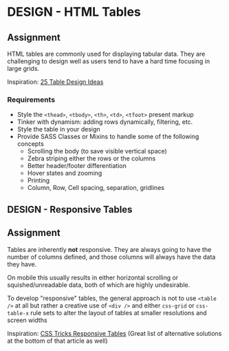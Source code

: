 # DESIGN - HTML Tables

## Assignment
HTML tables are commonly used for displaying tabular data. They are challenging to design well as users tend to have a hard time focusing in large grids.

Inspiration: [25 Table Design Ideas](https://freshdesignweb.com/free-css-tables/)


### Requirements
* Style the `<thead>`, `<tbody>`, `<th>`, `<td>`, `<tfoot>` present markup
* Tinker with dynamism: adding rows dynamically, filtering, etc.
* Style the table in your design
* Provide SASS Classes or Mixins to handle some of the following concepts
  * Scrolling the body (to save visible vertical space)
  * Zebra striping either the rows or the columns
  * Better header/footer differentiation
  * Hover states and zooming
  * Printing
  * Column, Row, Cell spacing, separation, gridlines
  
## DESIGN - Responsive Tables

## Assignment
Tables are inherently **not** responsive. They are always going to have the number of columns defined, and those columns will always have the data they have.

On mobile this usually results in either horizontal scrolling or squished/unreadable data, both of which are highly undesirable.

To develop "responsive" tables, the general approach is not to use `<table />` at all but rather a creative use of `<div />` and either `css-grid` or `css-table-x` rule sets to alter the layout of tables at smaller resolutions and screen widths

Inspiration: [CSS Tricks Responsive Tables](https://css-tricks.com/accessible-simple-responsive-tables/) (Great list of alternative solutions at the bottom of that article as well)


